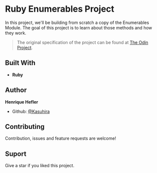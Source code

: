 # Ruby Enumerables Project


In this project, we'll be building from scratch a copy of the Enumerables Module. The goal of this project is to learn about those methods and how they work.

>The original specification of the project can be found at [The Odin Project](https://www.theodinproject.com/courses/ruby-programming/lessons/advanced-building-blocks).

## Built With

- **Ruby**

## Author

**Henrique Hefler**

- Github: [@Kasuhira](https://github.com/Kasuhira)


## Contributing

Contribution, issues and feature requests are welcome!

## Suport

Give a star if you liked this project.
